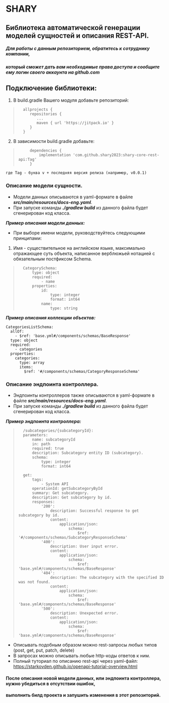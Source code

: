 SHARY
=====
Библиотека автоматической генерации моделей сущностей и описания REST-API.
-----
##### Для работы с данным репозиторием, обратитесь к сотруднику компании, 
##### который сможет дать вам необходимые права доступа и сообщите ему логин своего аккаунта на github.com


Подключение библиотеки:
-----
1. В build.gradle Вашего модуля добавьте репозиторий: 

>
>       allprojects {
>		   repositories {
>			  ...
>			  maven { url 'https://jitpack.io' }
>		   }
>	    }
> 

2. В зависимости build.gradle добавьте:

>          dependencies {
>              implementation 'com.github.shary2023:shary-core-rest-api:Tag'
>          }

    где Tag - буква v + последняя версия релиза (например, v0.0.1)

### Описание модели сущности.

- Модели данных описываются в yaml-формате в файле ___src/main/resources/docs-eng.yaml___. 
- При запуске команды ___./gradlew build___ из данного файла будет сгенерирован код класса.

***Пример описания модели данных:***
- При выборе имени модели, руководствуйтесь следующими принципами:
1. Имя - существительное на английском языке, максимально отражающее суть объекта, написанное
верблюжьей нотацией с обязательным постфиксом Schema.

>
>       CategorySchema:
>           type: object
>           required:
>               - name
>           properties:
>               id:
>                   type: integer
>                   format: int64
>               name:
>                   type: string

***Пример описания коллекции объектов:***

    CategoriesListSchema:
      allOf:
        - $ref: 'base.yml#/components/schemas/BaseResponse'
      type: object
      required:
        - categories
      properties:
        categories:
          type: array
          items:
            $ref: '#/components/schemas/CategoryResponseSchema'

### Описание эндпоинта контроллера.

- Эндпоинты контроллеров также описываются в yaml-формате в файле ___src/main/resources/docs-eng.yaml___.
- При запуске команды ___./gradlew build___ из данного файла будет сгенерирован код класса.

***Пример эндпоинта контроллера:***

>
>       /subcategories/{subcategoryId}:
>       parameters:
>           name: subcategoryId 
>           in: path
>           required: true
>           description: Subcategory entity ID (subcategory).
>           schema:
>               type: integer
>               format: int64
>
>       get:
>           tags:
>               - System API
>           operationId: getSubcategoryById
>           summary: Get subcategory.
>           description: Get subcategory by id.
>           responses:
>               '200':
>                   description: Successful response to get subcategory by id.
>                   content:
>                       application/json:
>                           schema:
>                               $ref: '#/components/schemas/SubcategoryResponseSchema'
>               '400':
>                   description: User input error.
>                   content:
>                       application/json:
>                           schema:
>                               $ref: 'base.yml#/components/schemas/BaseResponse'
>               '404':
>                   description: The subcategory with the specified ID was not found.
>                   content:
>                       application/json:
>                           schema:
>                               $ref: 'base.yml#/components/schemas/BaseResponse'
>               '500':
>                   description: Unexpected error.
>                   content:
>                       application/json:
>                           schema:
>                               $ref: 'base.yml#/components/schemas/BaseResponse'
>

- Описывать подобным образом можно rest-запросы любых типов (post, get, put, patch, delete) 
- В запросах можно описывать любые http-коды ответов к ним.
- Полный туториал по описанию rest-api через yaml-файл: https://starkovden.github.io/openapi-tutorial-overview.html

#### После описания новой модели данных, или эндпоинта контроллера, нужно убедиться в отсутствии ошибок,
#### выполнить билд проекта и запушить изменения в этот репозиторий.
